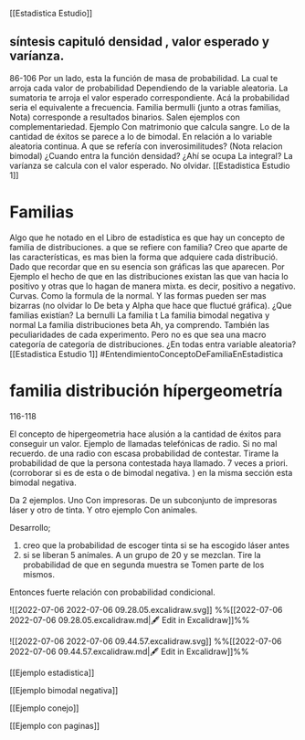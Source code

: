 
[[Estadistica Estudio]]
## síntesis capituló densidad , valor esperado y varíanza. 
86-106
Por un lado, esta la función de masa de probabilidad. La cual te arroja cada valor de probabilidad 
Dependiendo de la variable aleatoria. La sumatoria te arroja el valor esperado correspondiente. Acá la probabilidad seria el equivalente a frecuencia. 
Familia bermulli (junto a otras familias, Nota) corresponde a resultados binarios. Salen ejemplos con complementariedad.
Ejemplo Con matrimonio que calcula sangre. Lo de la cantidad de éxitos se parece a lo de bimodal. En relación a lo variable aleatoria continua.
A que se refería con inverosimilitudes? (Nota relacion bimodal)
¿Cuando entra la función densidad?
¿Ahí se ocupa La integral?
La varíanza se calcula con el valor esperado. No olvidar.
[[Estadistica Estudio 1]]

# Familias
Algo que he notado en el Libro de estadística es que hay un concepto de familia de distribuciones. a que se refiere con familia? Creo que aparte de las características, es mas bien la forma que adquiere cada distribució. Dado que recordar que en su esencia son gráficas las que aparecen. 
Por Ejemplo el hecho de que en las distribuciones existan las que van hacia lo positivo y otras que lo hagan de manera mixta. es decir, positivo a negativo. Curvas. Como la formula de la normal. 
Y las formas pueden ser mas bizarras (no olvidar lo De beta y Alpha que hace que fluctué gráfica). 
¿Que familias existían?
La bernulli 
La familia t
La familia bimodal negativa y normal
La familia distribuciones beta
Ah, ya comprendo. También las peculiaridades de cada experimento. Pero no es que sea una macro categoría de categoría de distribuciones. ¿En todas entra variable aleatoria?
[[Estadistica Estudio 1]]
#EntendimientoConceptoDeFamiliaEnEstadistica


# familia distribución hípergeometría
116-118

El concepto de hipergeometria hace alusión a la cantidad de éxitos para conseguir un valor.
Ejemplo de llamadas telefónicas de radio. Si no mal recuerdo. de una radio con escasa probabilidad de contestar. Tirame la probabilidad de que la persona contestada haya llamado. 7 veces a priori. 
(corroborar si es de esta o de bimodal negativa. ) en la misma sección esta bimodal negativa.

Da 2 ejemplos. Uno Con impresoras. De un subconjunto de impresoras láser y otro de tinta.
Y otro ejemplo Con animales.

Desarrollo;
1) creo que la probabilidad de escoger tinta si se ha escogido láser antes
2) si se liberan 5 anímales. A un grupo de 20 y se mezclan. Tire la probabilidad de que en segunda muestra se Tomen parte de los mismos.

Entonces fuerte relación con probabilidad condicional. 

![[2022-07-06 2022-07-06 09.28.05.excalidraw.svg]]
%%[[2022-07-06 2022-07-06 09.28.05.excalidraw.md|🖋 Edit in Excalidraw]]%%



![[2022-07-06 2022-07-06 09.44.57.excalidraw.svg]]
%%[[2022-07-06 2022-07-06 09.44.57.excalidraw.md|🖋 Edit in Excalidraw]]%%


[[Ejemplo estadistica]]


[[Ejemplo bimodal negativa]]


[[Ejemplo conejo]]

[[Ejemplo con paginas]]